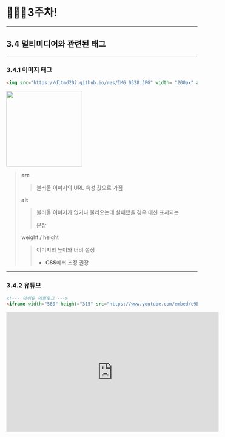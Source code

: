 # 👨🏽‍💻3주차!

***

## 3.4 멀티미디어와 관련된 태그

***

### 3.4.1 이미지 태그

```html
<img src="https://dltmd202.github.io/res/IMG_0328.JPG" width= "200px" alt="이미지를 불러올 수 없습니다.">
```

<img src="https://dltmd202.github.io/res/IMG_0328.JPG" width= "200px">

> **src**
>
> >  불러올 이미지의 URL 속성 값으로 가짐 
>
> **alt**
>
> > 불러올 이미지가 없거나 불러오는데 실패했을 경우 대신 표시되는
> >
> > 문장
>
> weight / height
>
> > 이미지의 높이와 너비 설정
> >
> > * **CSS**에서 조정 권장



***

### 3.4.2 유튜브

```html
<!--- 아이유 에필로그 --->
<iframe width="560" height="315" src="https://www.youtube.com/embed/c9E2IT1jHQY" title="YouTube video player" frameborder="0" allow="accelerometer; autoplay; clipboard-write; encrypted-media; gyroscope; picture-in-picture" allowfullscreen></iframe>
```

<iframe width="560" height="315" src="https://www.youtube.com/embed/c9E2IT1jHQY" title="YouTube video player" frameborder="0" allow="accelerometer; autoplay; clipboard-write; encrypted-media; gyroscope; picture-in-picture" allowfullscreen></iframe>



